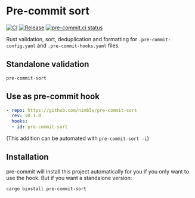 # Pre-commit sort

[![CI](https://github.com/nim65s/pre-commit-sort/actions/workflows/ci.yml/badge.svg)](https://github.com/nim65s/pre-commit-sort/actions/workflows/ci.yml)
[![Release](https://github.com/nim65s/pre-commit-sort/actions/workflows/release.yml/badge.svg)](https://github.com/nim65s/pre-commit-sort/actions/workflows/release.yml)
[![pre-commit.ci status](https://results.pre-commit.ci/badge/github/nim65s/pre-commit-sort/main.svg)](https://results.pre-commit.ci/latest/github/nim65s/pre-commit-sort/main)

Rust validation, sort, deduplication and formatting for `.pre-commit-config.yaml` and `.pre-commit-hooks.yaml` files.

## Standalone validation

`pre-commit-sort`

## Use as pre-commit hook

```yaml
- repo: https://github.com/nim65s/pre-commit-sort
  rev: v0.1.0
  hooks:
  - id: pre-commit-sort
```

(This addition can be automated with `pre-commit-sort -i`)

## Installation

pre-commit will install this project automatically for you if you only want to use the hook.
But if you want a standalone version:

```
cargo binstall pre-commit-sort
```
